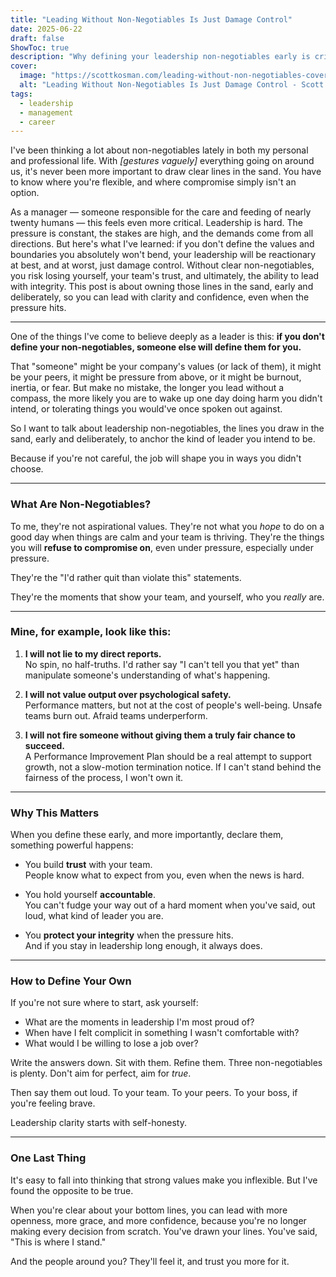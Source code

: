 ```yaml
---
title: "Leading Without Non-Negotiables Is Just Damage Control"
date: 2025-06-22
draft: false
ShowToc: true
description: "Why defining your leadership non-negotiables early is critical to leading with integrity and trust."
cover:
  image: "https://scottkosman.com/leading-without-non-negotiables-cover.png"
  alt: "Leading Without Non-Negotiables Is Just Damage Control - Scott Kosman"
tags:
  - leadership
  - management
  - career
---
```


I've been thinking a lot about non-negotiables lately in both my personal and professional life. With _[gestures vaguely]_ everything going on around us, it's never been more important to draw clear lines in the sand. You have to know where you're flexible, and where compromise simply isn't an option.

As a manager — someone responsible for the care and feeding of nearly twenty humans — this feels even more critical. Leadership is hard. The pressure is constant, the stakes are high, and the demands come from all directions. But here's what I've learned: if you don't define the values and boundaries you absolutely won't bend, your leadership will be reactionary at best, and at worst, just damage control. Without clear non-negotiables, you risk losing yourself, your team's trust, and ultimately, the ability to lead with integrity. This post is about owning those lines in the sand, early and deliberately, so you can lead with clarity and confidence, even when the pressure hits.

---

One of the things I've come to believe deeply as a leader is this: **if you don't define your non-negotiables, someone else will define them for you.**

That "someone" might be your company's values (or lack of them), it might be your peers, it might be pressure from above, or it might be burnout, inertia, or fear. But make no mistake, the longer you lead without a compass, the more likely you are to wake up one day doing harm you didn't intend, or tolerating things you would've once spoken out against.

So I want to talk about leadership non-negotiables, the lines you draw in the sand, early and deliberately, to anchor the kind of leader you intend to be.

Because if you're not careful, the job will shape you in ways you didn't choose.

---

### What Are Non-Negotiables?

To me, they're not aspirational values. They're not what you *hope* to do on a good day when things are calm and your team is thriving. They're the things you will **refuse to compromise on**, even under pressure, especially under pressure.

They're the "I'd rather quit than violate this" statements.

They're the moments that show your team, and yourself, who you *really* are.

---

### Mine, for example, look like this:

1. **I will not lie to my direct reports.**  
   No spin, no half-truths. I'd rather say "I can't tell you that yet" than manipulate someone's understanding of what's happening.

2. **I will not value output over psychological safety.**  
   Performance matters, but not at the cost of people's well-being. Unsafe teams burn out. Afraid teams underperform.

3. **I will not fire someone without giving them a truly fair chance to succeed.**  
   A Performance Improvement Plan should be a real attempt to support growth, not a slow-motion termination notice. If I can't stand behind the fairness of the process, I won't own it.

---

### Why This Matters

When you define these early, and more importantly, declare them, something powerful happens:

- You build **trust** with your team.  
  People know what to expect from you, even when the news is hard.

- You hold yourself **accountable**.  
  You can't fudge your way out of a hard moment when you've said, out loud, what kind of leader you are.

- You **protect your integrity** when the pressure hits.  
  And if you stay in leadership long enough, it always does.

---

### How to Define Your Own

If you're not sure where to start, ask yourself:

- What are the moments in leadership I'm most proud of?  
- When have I felt complicit in something I wasn't comfortable with?  
- What would I be willing to lose a job over?

Write the answers down. Sit with them. Refine them. Three non-negotiables is plenty. Don't aim for perfect, aim for *true*.

Then say them out loud. To your team. To your peers. To your boss, if you're feeling brave.

Leadership clarity starts with self-honesty.

---

### One Last Thing

It's easy to fall into thinking that strong values make you inflexible. But I've found the opposite to be true.

When you're clear about your bottom lines, you can lead with more openness, more grace, and more confidence, because you're no longer making every decision from scratch. You've drawn your lines. You've said, "This is where I stand."

And the people around you? They'll feel it, and trust you more for it.
